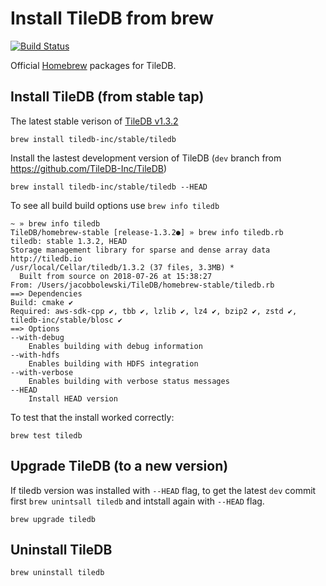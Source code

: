 # Install TileDB from brew

[![Build Status](https://travis-ci.org/TileDB-Inc/homebrew-stable.svg?branch=master)](https://travis-ci.org/TileDB-Inc/homebrew-stable)

Official [Homebrew](https://brew.sh/) packages for TileDB.

## Install TileDB (from stable tap)

The latest stable verison of [TileDB v1.3.2](https://github.com/TileDB-Inc/TileDB/releases/tag/1.3.2)

```
brew install tiledb-inc/stable/tiledb
```

Install the lastest development version of TileDB (`dev` branch from https://github.com/TileDB-Inc/TileDB)

```
brew install tiledb-inc/stable/tiledb --HEAD
```

To see all build build options use `brew info tiledb`

```
~ » brew info tiledb
TileDB/homebrew-stable [release-1.3.2●] » brew info tiledb.rb
tiledb: stable 1.3.2, HEAD
Storage management library for sparse and dense array data
http://tiledb.io
/usr/local/Cellar/tiledb/1.3.2 (37 files, 3.3MB) *
  Built from source on 2018-07-26 at 15:38:27
From: /Users/jacobbolewski/TileDB/homebrew-stable/tiledb.rb
==> Dependencies
Build: cmake ✔
Required: aws-sdk-cpp ✔, tbb ✔, lzlib ✔, lz4 ✔, bzip2 ✔, zstd ✔, tiledb-inc/stable/blosc ✔
==> Options
--with-debug
	Enables building with debug information
--with-hdfs
	Enables building with HDFS integration
--with-verbose
	Enables building with verbose status messages
--HEAD
	Install HEAD version
```

To test that the install worked correctly:

```
brew test tiledb
```

## Upgrade TileDB (to a new version)

If tiledb version was installed with `--HEAD` flag, to get the latest `dev` commit first `brew unintsall tiledb` and intstall again with `--HEAD` flag. 

```
brew upgrade tiledb
```

## Uninstall TileDB

```
brew uninstall tiledb
```
